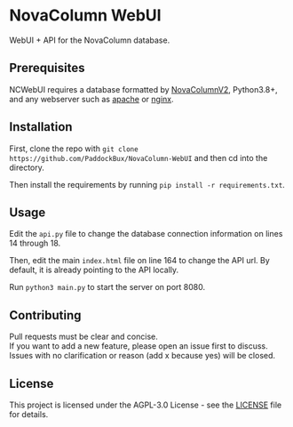 # NovaColumn WebUI

WebUI + API for the NovaColumn database.

## Prerequisites

NCWebUI requires a database formatted by [NovaColumnV2](https://github.com/PaddockBux/NovaColumnV2), Python3.8+, and any webserver such as [apache](https://httpd.apache.org/) or [nginx](https://www.nginx.com/).

## Installation

First, clone the repo with `git clone https://github.com/PaddockBux/NovaColumn-WebUI` and then cd into the directory.

Then install the requirements by running `pip install -r requirements.txt`.

## Usage

Edit the `api.py` file to change the database connection information on lines 14 through 18.

Then, edit the main `index.html` file on line 164 to change the API url. By default, it is already pointing to the API locally.

Run `python3 main.py` to start the server on port 8080.

## Contributing

Pull requests must be clear and concise.\
If you want to add a new feature, please open an issue first to discuss. Issues with no clarification or reason (add x because yes) will be closed.

## License

This project is licensed under the AGPL-3.0 License - see the [LICENSE](./LICENSE) file for details.
